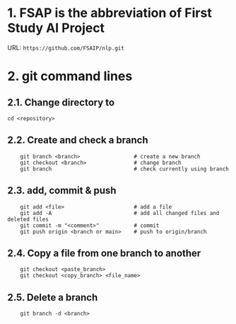 # 1. FSAP is the abbreviation of First Study AI Project

URL: ```https://github.com/FSAIP/nlp.git```


# 2. git command lines
## 2.1. Change directory to <repository>
``` cd <repository> ```

## 2.2. Create and check a branch
```
    git branch <branch> 	            # create a new branch
    git checkout <branch>      	        # change branch
    git branch                          # check currently using branch
```
## 2.3. add, commit & push
```
    git add <file>   	                # add a file
    git add -A                   	    # add all changed files and deleted files
    git commit -m "<comment>"           # commit
    git push origin <branch or main>    # push to origin/branch
```

## 2.4. Copy a file from one branch to another
```
    git checkout <paste_branch>
    git checkout <copy_branch> <file_name> 
```

## 2.5. Delete a branch
```
    git branch -d <branch>
```
